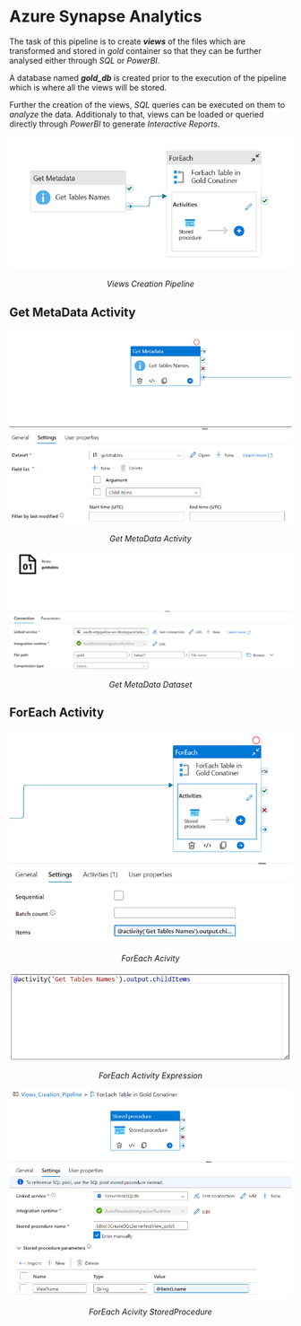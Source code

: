 # Azure Synapse Analytics

The task of this pipeline is to create ***views*** of the files which are transformed and stored in *gold* container so that they can be further analysed either through *SQL* or *PowerBI*.  

A database named ***gold_db*** is created prior to the execution of the pipeline which is where all the views will be stored.   

Further the creation of the views, *SQL* queries can be executed on them to *analyze* the data. Additionaly to that, views can be loaded or queried directly through *PowerBI* to generate *Interactive Reports*.

<p align = 'center'>
    <img src = 'Synapse FInal Pipeline.png'>
</p>
<p align = 'center'><i>Views Creation Pipeline</i></p>

## Get MetaData Activity
<p align = 'center'>
    <img src = 'Get MetaData Activity\GetMetaData_Activity.png'>
</p>
<p align = 'center'><i>Get MetaData Activity</i></p>

<p align = 'center'>
    <img src = 'Get MetaData Activity\GetMetaData_Activity_Dataset.png'>
</p>
<p align = 'center'><i>Get MetaData Dataset</i></p>

## ForEach Activity
<p align = 'center'>
    <img src = 'ForEach Activity\ForEach_Acivity.png'>
</p>
<p align = 'center'><i>ForEach Acivity</i></p>

<p align = 'center'>
    <img src = 'ForEach Activity\ForEach_Activity_Expression.png'>
</p>
<p align = 'center'><i>ForEach Activity Expression</i></p>

<p align = 'center'>
    <img src = 'ForEach Activity\ForEach_Acivity_StoredProcedure.png'>
</p>
<p align = 'center'><i>ForEach Acivity StoredProcedure</i></p>